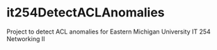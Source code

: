 # it254DetectACLAnomalies
Project to detect ACL anomalies for Eastern Michigan University IT 254 Networking II